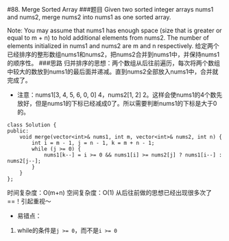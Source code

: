 #88. Merge Sorted Array
###题目
Given two sorted integer arrays nums1 and nums2, merge nums2 into nums1 as one sorted array.

Note:
You may assume that nums1 has enough space (size that is greater or equal to m + n) to hold additional elements from nums2. The number of elements initialized in nums1 and nums2 are m and n respectively.
给定两个已经排序的整形数组nums1和nums2，把nums2合并到nums1中，并保持nums1的顺序性。
###思路
归并排序的思想：两个数组从后往前遍历，每次将两个数组中较大的数放到nums1的最后面并递减。直到nums2全部放入nums1中，合并就完成了。
 - 注意：nums1[3, 4, 5, 6, 0, 0] 4，nums2[1, 2] 2。这样会使nums1的4个数先放好，但是nums1的下标已经减成0了。所以需要判断nums1的下标是大于0的。


```
class Solution {
public:
    void merge(vector<int>& nums1, int m, vector<int>& nums2, int n) {
        int i = m - 1, j = n - 1, k = m + n - 1;
        while (j >= 0) {
            nums1[k--] = i >= 0 && nums1[i] >= nums2[j] ? nums1[i--] : nums2[j--];
        }
    }
};
```
 
 时间复杂度：O(m+n)
 空间复杂度：O(1)
 从后往前做的思想已经出现很多次了==！引起重视～
 
 - 易错点：
 1. while的条件是`j >= 0`，而不是`i >= 0`
